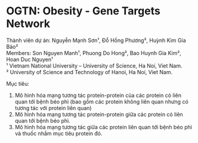 # OGTN: Obesity - Gene Targets Network
Thành viên dự án: Nguyễn Mạnh Sơn¹, Đỗ Hồng Phương², Huỳnh Kim Gia Bảo² \
Members: Son Nguyen Manh¹, Phuong Do Hong², Bao Huynh Gia Kim², Hoan Duc Nguyen¹ \
¹ Vietnam National University – University of Science, Ha Noi, Viet Nam. \
² University of Science and Technology of Hanoi, Ha Noi, Viet Nam. 

Mục tiêu: 
<ol>
  <li>Mô hình hóa mạng tương tác protein-protein của các protein có liên quan tới bệnh béo phì
(bao gồm các protein không liên quan nhưng có tương tác với protein liên quan) </li>
  <li>Mô hình hóa mạng tương tác protein-protein giữa các protein có liên quan tới bệnh béo phì. </li>
  <li>Mô hình hóa mạng tương tác giữa các protein liên quan tới bệnh béo phì và thuốc nhắm mục tiêu protein đó.</li>
</ol>



